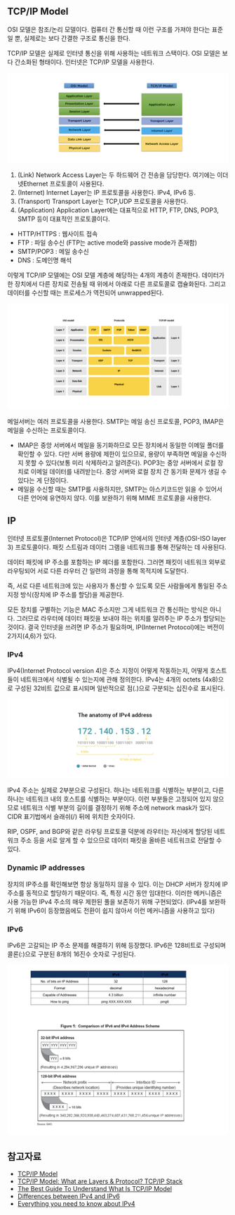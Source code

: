 ## TCP/IP Model

OSI 모델은 참조/논리 모델이다. 컴퓨터 간 통신할 때 이런 구조를 가져야 한다는 표준일 뿐, 실제로는 보다 간결한 구조로 통신을 한다.

TCP/IP 모델은 실제로 인터넷 통신을 위해 사용하는 네트워크 스택이다. OSI 모델은 보다 간소화된 형태이다. 인터넷은 TCP/IP 모델을 사용한다.

![Alt text](image.png)

1. (Link) Network Access Layer는 두 하드웨어 간 전송을 담당한다. 여기에는 이더넷Ethernet 프로토콜이 사용된다.
2. (Internet) Internet Layer는 IP 프로토콜을 사용한다. IPv4, IPv6 등.
3. (Transport) Transport Layer는 TCP,UDP 프로토콜을 사용한다.
4. (Application) Application Layer에는 대표적으로 HTTP, FTP, DNS, POP3, SMTP 등이 대표적인 프로토콜이다.

- HTTP/HTTPS : 웹사이트 접속
- FTP : 파일 송수신 (FTP는 active mode와 passive mode가 존재함)
- SMTP/POP3 : 메일 송수신
- DNS : 도메인명 해석

이렇게 TCP/IP 모델에는 OSI 모델 계층에 해당하는 4개의 계층이 존재한다. 데이터가 한 장치에서 다른 장치로 전송될 때 위에서 아래로 다른 프로토콜로 캡슐화된다. 그리고 데이터를 수신할 때는 프로세스가 역전되어 unwrapped된다.

![Alt text](image-1.png)

메일서버는 여러 프로토콜을 사용한다. SMTP는 메일 송신 프로토콜, POP3, IMAP은 메일을 수신하는 프로토콜이다.

- IMAP은 중앙 서버에서 메일을 동기화하므로 모든 장치에서 동일한 이메일 폴더를 확인할 수 있다. 다만 서버 용량에 제한이 있으므로, 용량이 부족하면 메일을 수신하지 못할 수 있다(보통 미리 삭제하라고 알려준다). POP3는 중앙 서버에서 로컬 장치로 이메일 데이터를 내려받는다. 중앙 서버와 로컬 장치 간 동기화 문제가 생길 수 있다는 게 단점이다.
- 메일을 수신할 때는 SMTP를 사용하지만, SMTP는 아스키코드만 읽을 수 있어서 다른 언어에 유연하지 않다. 이를 보완하기 위해 MIME 프로토콜을 사용한다.

## IP

인터넷 프로토콜(Internet Protocol)은 TCP/IP 안에서의 인터넷 계층(OSI-ISO layer 3) 프로토콜이다. 패킷 스트림과 데이터 그램을 네트워크를 통해 전달하는 데 사용된다.

데이터 패킷에 IP 주소를 포함하는 IP 헤더를 포함한다. 그러면 패킷이 네트워크 외부로 라우팅되어 서로 다른 라우터 간 일련의 과정을 통해 목적지에 도달한다.

즉, 서로 다른 네트워크에 있는 사용자가 통신할 수 있도록 모든 사람들에게 통일된 주소 지정 방식(장치에 IP 주소를 할당)을 제공한다.

모든 장치를 구별하는 기능은 MAC 주소지만 그게 네트워크 간 통신하는 방식은 아니다. 그러므로 라우터에 데이터 패킷을 보내야 하는 위치를 알려주는 IP 주소가 할당되는 것이다. 결국 인터넷을 쓰려면 IP 주소가 필요하며, IP(Internet Protocol)에는 버전이 2가지(4,6)가 있다.

### IPv4

IPv4(Internet Protocol version 4)은 주소 지정이 어떻게 작동하는지, 어떻게 호스트들이 네트워크에서 식별될 수 있는지에 관해 정의한다. IPv4는 4개의 octets (4x8)으로 구성된 32비트 값으로 표시되며 일반적으로 점(.)으로 구분되는 십진수로 표시된다.

![Alt text](image-2.png)

IPv4 주소는 실제로 2부분으로 구성된다. 하나는 네트워크를 식별하는 부분이고, 다른 하나는 네트워크 내의 호스트를 식별하는 부분이다. 이런 부분들은 고정되어 있지 않으므로 네트워크 식별 부분의 길이를 결정하기 위해 주소에 network mask가 있다. CIDR 표기법에서 슬래쉬(/) 뒤에 위치한 숫자이다.

RIP, OSPF, and BGP와 같은 라우팅 프로토콜 덕분에 라우터는 자신에게 할당된 네트워크 주소 등을 서로 알게 할 수 있으므로 데이터 패킷을 올바른 네트워크로 전달할 수 있다.

### Dynamic IP addresses

장치의 IP주소를 확인해보면 항상 동일하지 않을 수 있다. 이는 DHCP 서버가 장치에 IP 주소를 동적으로 할당하기 때문이다. 즉, 특정 시간 동안 임대한다. 이러한 메커니즘은 사용 가능한 IPv4 주소의 매우 제한된 풀을 보존하기 위해 구현되었다. (IPv4를 보완하기 위해 IPv6이 등장했음에도 전환이 쉽지 않아서 이런 메커니즘을 사용하고 있다)

### IPv6

IPv6은 고갈되는 IP 주소 문제를 해결하기 위해 등장했다. IPv6은 128비트로 구성되며 콜론(:)으로 구분된 8개의 16진수 숫자로 구성된다.

![Alt text](image-3.png)

## 참고자료

- [TCP/IP Model](https://www.geeksforgeeks.org/tcp-ip-model/)
- [TCP/IP Model: What are Layers & Protocol? TCP/IP Stack](https://www.guru99.com/tcp-ip-model.html)
- [The Best Guide To Understand What Is TCP/IP Model](https://www.simplilearn.com/tutorials/cyber-security-tutorial/what-is-tcp-ip-model)
- [Differences between IPv4 and IPv6](https://www.linksys.com/support-article?articleNum=139604)
- [Everything you need to know about IPv4](https://www.avsystem.com/blog/csp/IPv4/)
